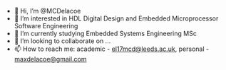 - 👋 Hi, I’m @MCDelacoe
- 👀 I’m interested in HDL Digital Design and Embedded Microprocessor Software Engineering
- 🌱 I’m currently studying Embedded Systems Engineering MSc
- 💞️ I’m looking to collaborate on ...
- 📫 How to reach me: academic - el17mcd@leeds.ac.uk, personal - maxdelacoe@gmail.com

<!---
MCDelacoe/MCDelacoe is a ✨ special ✨ repository because its `README.md` (this file) appears on your GitHub profile.
You can click the Preview link to take a look at your changes.
--->
